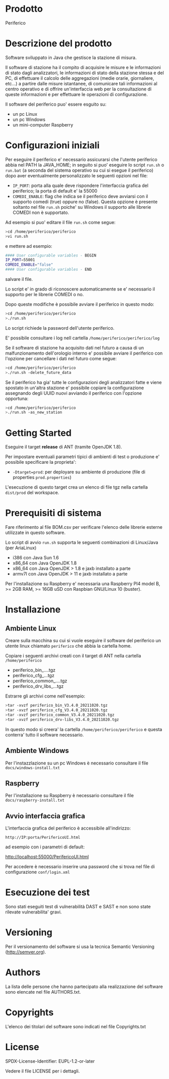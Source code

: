 # Prodotto
Periferico 

# Descrizione del prodotto
Software sviluppato in Java che gestisce la stazione di misura. 

Il software di stazione ha il compito di acquisire le misure e le informazioni di stato dagli analizzatori, le informazioni di stato della stazione stessa e del PC, di effettuare il calcolo delle aggregazioni (medie orarie, giornaliere, etc...) a partire dalle misure istantanee, di comunicare tali informazioni al centro operativo e di offrire un'interfaccia web per la consultazione di queste informazioni e per effettuare le operazioni di configurazione.

Il software del periferico puo' essere esguito su:
* un pc Linux
* un pc Windows
* un mini-computer Raspberry

# Configurazioni iniziali 
Per eseguire il periferico e' necessario assicurarsi che l'utente periferico abbia nel PATH la JAVA_HOME; in seguito si puo' eseguire lo script `run.sh` o `run.bat` (a seconda del sistema operativo su cui si esegue il periferico) dopo aver eventualmente personalizzato le seguenti opzioni nel file:
* `IP_PORT`: porta alla quale deve rispondere l'interfaccia grafica del periferico; la porta di default e' la 55000
* `COMEDI_ENABLE`: flag che indica se il periferico deve avviarsi con il supporto comedi (true) oppure no (false). Questa opzione è presente soltanto nel file `run.sh` poiche' su Windows il supporto alle librerie COMEDI non è supportato.

Ad esempio si puo' editare il file `run.sh` come segue:

```bash
>cd /home/periferico/periferico
>vi run.sh
```
e mettere ad esempio:

```bash
#### User configurable variables - BEGIN
IP_PORT=55001
COMEDI_ENABLE="false"
#### User configurable variables - END
```

salvare il file.

Lo script e' in grado di riconoscere automaticamente se e' necessario il supporto per le librerie COMEDI o no.

Dopo queste modifiche è possibile avviare il periferico in questo modo:

```bash
>cd /home/periferico/periferico
>./run.sh
```
Lo script richiede la password dell'utente periferico.

E' possibile consultare i log nell cartella `/home/periferico/periferico/log`

Se il software di stazione ha acquisito dati nel futuro a causa di un malfunzionamento dell'orologio interno e' possibile avviare il periferico con l'opzione per cancellare i dati nel futuro come segue:

```bash
>cd /home/periferico/periferico
>./run.sh -delete_future_data
```

Se il periferico ha gia' tutte le configurazioni degli analizzatori fatte e viene spostato in un'altra stazione e' possibile copiare la configurazione assegnando degli UUID nuovi avviando il periferico con l'opzione opportuna:

```bash
>cd /home/periferico/periferico
>./run.sh -as_new_station
```

# Getting Started 
Eseguire il target **release** di ANT (tramite OpenJDK 1.8).

Per impostare eventuali parametri tipici di ambienti di test o produzione e' possibile specificare la proprieta':
* `-Dtarget=prod`: per deployare su ambiente di produzione (file di properties `prod.properties`)

L'esecuzione di questo target crea un elenco di file tgz nella cartella `dist/prod` del workspace.


# Prerequisiti di sistema 
Fare riferimento al file BOM.csv per verificare l'elenco delle librerie esterne utilizzate in questo software.

Lo script di avvio `run.sh` supporta le seguenti combinazioni di Linux/Java (per AriaLinux)

* i386 con Java Sun 1.6
* x86_64 con Java OpenJDK 1.8
* x86_64 con Java OpenJDK > 1.8 e jaxb installato a parte
* armv7l con Java OpenJDK > 11 e jaxb installato a parte

Per l'installazione su Raspberry e' necessaria una Raspberry PI4 model B, >= 2GB RAM, >= 16GB uSD con Raspbian GNU/Linux 10 (buster).

# Installazione 

## Ambiente Linux
Creare sulla macchina su cui si vuole eseguire il software del periferico un utente linux chiamato `periferico` che abbia la cartella home.

Copiare i seguenti archivi creati con il target di ANT nella cartella `/home/periferico`

* periferico_bin_....tgz
* periferico_cfg_...tgz
* periferico_common_....tgz
* periferico_drv_libs_...tgz

Estrarre gli archivi come nell'esempio:

```bash
>tar -xvzf periferico_bin_V3.4.0_20211020.tgz
>tar -xvzf periferico_cfg_V3.4.0_20211020.tgz
>tar -xvzf periferico_common_V3.4.0_20211020.tgz
>tar -xvzf periferico_drv-libs_V3.4.0_20211020.tgz
```
In questo modo si creera' la cartella `/home/periferico/periferico` e questa conterra' tutto il software necessario.

## Ambiente Windows
Per l'instazzlazione su un pc Windows è necessario consultare il file `docs/windows-install.txt`

##  Raspberry
Per l'installazione su Raspberry è necessario consultare il file `docs/raspberry-install.txt`

## Avvio interfaccia grafica
L'interfaccia grafica del periferico è accessibile all'indirizzo:

`http://IP:porta/PerifericoUI.html`

ad esempio con i parametri di default:

[http://localhost:55000/PerifericoUI.html](http://localhost:55000/PerifericoUI.html) 

Per accedere è necessario inserire una password che si trova nel file di configurazione `conf/login.xml`

# Esecuzione dei test
Sono stati eseguiti test di vulnerabilità DAST e SAST e non sono state rilevate vulnerabilita' gravi.

# Versioning
Per il versionamento del software si usa la tecnica Semantic Versioning (http://semver.org).

# Authors
La lista delle persone che hanno partecipato alla realizzazione del software sono  elencate nel file AUTHORS.txt.

# Copyrights
L'elenco dei titolari del software sono indicati nel file Copyrights.txt

# License 
SPDX-License-Identifier: EUPL-1.2-or-later

Vedere il file LICENSE per i dettagli.